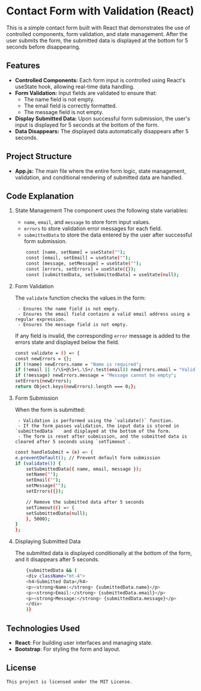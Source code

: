 # Contact Form with Validation (React)
This is a simple contact form built with React that demonstrates the use of controlled components, form validation, and state management. After the user submits the form, the submitted data is displayed at the bottom for 5 seconds before disappearing.
## Features
- **Controlled Components:** Each form input is controlled using React's useState hook, allowing real-time data handling.
- **Form Validation:** Input fields are validated to ensure that:
    - The name field is not empty.
    - The email field is correctly formatted.
    - The message field is not empty.
- **Display Submitted Data:** Upon successful form submission, the user's input is displayed for 5 seconds at the bottom of the form.
- **Data Disappears:** The displayed data automatically disappears after 5 seconds.
## Project Structure
- **App.js:** The main file where the entire form logic, state management, validation, and conditional rendering of submitted data are handled.

## Code Explanation
1. State Management
The component uses the following state variables:
    - `name`, `email`, and `message` to store form input values.
    - `errors` to store validation error messages for each field.
    - `submittedData` to store the data entered by the user after successful form submission.
    ```bash
        const [name, setName] = useState("");
        const [email, setEmail] = useState("");
        const [message, setMessage] = useState("");
        const [errors, setErrors] = useState({});
        const [submittedData, setSubmittedData] = useState(null);

2. Form Validation

    The `validate` function checks the values in the form:

        - Ensures the name field is not empty.
        - Ensures the email field contains a valid email address using a regular expression.
        - Ensures the message field is not empty.

    If any field is invalid, the corresponding `error` message is added to the errors state and displayed below the field.
    ```bash
    const validate = () => {
    const newErrors = {};
    if (!name) newErrors.name = "Name is required";
    if (!email || !/\S+@\S+\.\S+/.test(email)) newErrors.email = "Valid email is required";
    if (!message) newErrors.message = "Message cannot be empty";
    setErrors(newErrors);
    return Object.keys(newErrors).length === 0;};

3. Form Submission

    When the form is submitted:

        - Validation is performed using the `validate()` function.
        - If the form passes validation, the input data is stored in  `submittedData`   and displayed at the bottom of the form.
        - The form is reset after submission, and the submitted data is cleared after 5 seconds using `setTimeout`.

    ```bash
    const handleSubmit = (e) => {
    e.preventDefault(); // Prevent default form submission
    if (validate()) {
        setSubmittedData({ name, email, message });
        setName("");
        setEmail("");
        setMessage("");
        setErrors({});

        // Remove the submitted data after 5 seconds
        setTimeout(() => {
        setSubmittedData(null);
        }, 5000);
    }
    };

4. Displaying Submitted Data

    The submitted data is displayed conditionally at the bottom of the form, and it disappears after 5 seconds.
    ```bash 
        {submittedData && (
        <div className="mt-4">
        <h4>Submitted Data</h4>
        <p><strong>Name:</strong> {submittedData.name}</p>
        <p><strong>Email:</strong> {submittedData.email}</p>
        <p><strong>Message:</strong> {submittedData.message}</p>
        </div>
        )}

## Technologies Used
- **React**: For building user interfaces and managing state.
- **Bootstrap**: For styling the form and layout.

## License
    This project is licensed under the MIT License.
